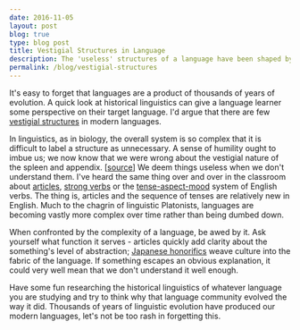 ```yaml
---
date: 2016-11-05
layout: post
blog: true
type: blog post
title: Vestigial Structures in Language
description: The 'useless' structures of a language have been shaped by millennia of evolution.
permalink: /blog/vestigial-structures
---
```

It's easy to forget that languages are a product of thousands of years of evolution. A quick look at historical linguistics can give a language learner some perspective on their target language. I'd argue that there are few <a href="https://en.wikipedia.org/wiki/Vestigiality" target="_blank">vestigial structures</a> in modern languages. 

In linguistics, as in biology, the overall system is so complex that it is difficult to label a structure as unnecessary. A sense of humility ought to imbue us; we now know that we were wrong about the vestigial nature of the spleen and appendix. [<a href="http://news.nationalgeographic.com/news/2009/07/090730-spleen-vestigial-organs.html" target="_blank">source</a>] We deem things useless when we don't understand them. I've heard the same thing over and over in the classroom about <a href="https://en.wikipedia.org/wiki/Article_(grammar)" target="_blank">articles</a>, <a href="https://en.wikipedia.org/wiki/Germanic_strong_verb" target="_blank">strong verbs</a> or the <a href="https://en.wikipedia.org/wiki/Tense–aspect–mood" target="_blank">tense-aspect-mood</a> system of English verbs. The thing is, articles and the sequence of tenses are relatively new in English. Much to the chagrin of linguistic Platonists, languages are becoming vastly more complex over time rather than being dumbed down.

When confronted by the complexity of a language, be awed by it. Ask yourself what function it serves - articles quickly add clarity about the something's level of abstraction; <a href="https://en.wikipedia.org/wiki/Japanese_honorifics" target="_blank">Japanese honorifics</a> weave culture into the fabric of the language. If something escapes an obvious explanation, it could very well mean that we don't understand it well enough. 

Have some fun researching the historical linguistics of whatever language you are studying and try to think why that language community evolved the way it did. Thousands of years of linguistic evolution have produced our modern languages, let's not be too rash in forgetting this. 

 
